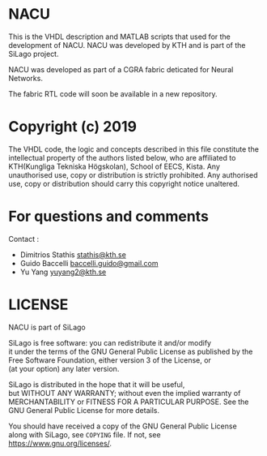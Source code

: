 # NACU
This is the VHDL description and MATLAB scripts that used for the development of NACU.
NACU was developed by KTH and is part of the SiLago project.

NACU was developed as part of a CGRA fabric deticated for Neural Networks.

The fabric RTL code will soon be available in a new repository.

# Copyright (c) 2019

 The VHDL code, the logic and concepts described in this file constitute
 the intellectual property of the authors listed below, who are affiliated
 to KTH(Kungliga Tekniska Högskolan), School of EECS, Kista.
 Any unauthorised use, copy or distribution is strictly prohibited.
 Any authorised use, copy or distribution should carry this copyright notice
 unaltered.


 
# For questions and comments 

 Contact    : 
 - Dimitrios Stathis <stathis@kth.se>
 - Guido Baccelli <baccelli.guido@gmail.com>
 - Yu Yang <yuyang2@kth.se>
 

# LICENSE
NACU is part of SiLago

SiLago is free software: you can redistribute it and/or modify   
it under the terms of the GNU General Public License as published by
the Free Software Foundation, either version 3 of the License, or   
(at your option) any later version.                                 
                                                                    
SiLago is distributed in the hope that it will be useful,        
but WITHOUT ANY WARRANTY; without even the implied warranty of      
MERCHANTABILITY or FITNESS FOR A PARTICULAR PURPOSE.  See the       
GNU General Public License for more details.                 
                                                                    
You should have received a copy of the GNU General Public License   
along with SiLago, see `COPYING` file.  If not, see <https://www.gnu.org/licenses/>. 

